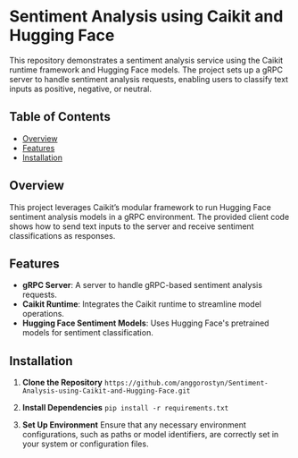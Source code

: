 # Sentiment Analysis using Caikit and Hugging Face

This repository demonstrates a sentiment analysis service using the Caikit runtime framework and Hugging Face models. The project sets up a gRPC server to handle sentiment analysis requests, enabling users to classify text inputs as positive, negative, or neutral.

## Table of Contents
- [Overview](#overview)
- [Features](#features)
- [Installation](#installation)

## Overview

This project leverages Caikit’s modular framework to run Hugging Face sentiment analysis models in a gRPC environment. The provided client code shows how to send text inputs to the server and receive sentiment classifications as responses.

## Features

- **gRPC Server**: A server to handle gRPC-based sentiment analysis requests.
- **Caikit Runtime**: Integrates the Caikit runtime to streamline model operations.
- **Hugging Face Sentiment Models**: Uses Hugging Face's pretrained models for sentiment classification.

## Installation

1. **Clone the Repository**
   `https://github.com/anggorostyn/Sentiment-Analysis-using-Caikit-and-Hugging-Face.git`

2. **Install Dependencies**
   `pip install -r requirements.txt`
   
3. **Set Up Environment**
   Ensure that any necessary environment configurations, such as paths or model identifiers, are correctly set in your system or configuration files.
   
